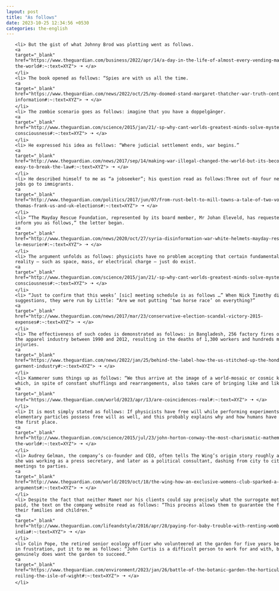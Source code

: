 ```yaml
---
layout: post
title: "As follows"
date: 2023-10-25 12:34:56 +0530
categories: the-english
---
```

<style>
    ol {
        width: 800px;
        margin: 0 auto;
    }
ol li {
    font-size: 18px;
    line-height: 1.5;
    padding-bottom: 8px;
}
</style>
<ol>

    <li> But the gist of what Johnny Brod was plotting went as follows.
    <a 
    target="_blank" 
    href="https://www.theguardian.com/business/2022/apr/14/a-day-in-the-life-of-almost-every-vending-machine-in-the-world#:~:text=XYZ"> 🠢 </a>
    </li>
    <li> The book opened as follows: “Spies are with us all the time.
    <a 
    target="_blank" 
    href="https://www.theguardian.com/news/2022/oct/25/my-doomed-stand-margaret-thatcher-war-truth-central-office-information#:~:text=XYZ"> 🠢 </a>
    </li>
    <li> The zombie scenario goes as follows: imagine that you have a doppelgänger.
    <a 
    target="_blank" 
    href="http://www.theguardian.com/science/2015/jan/21/-sp-why-cant-worlds-greatest-minds-solve-mystery-consciousness#:~:text=XYZ"> 🠢 </a>
    </li>
    <li> He expressed his idea as follows: “Where judicial settlement ends, war begins.”
    <a 
    target="_blank" 
    href="http://www.theguardian.com/news/2017/sep/14/making-war-illegal-changed-the-world-but-its-becoming-too-easy-to-break-the-law#:~:text=XYZ"> 🠢 </a>
    </li>
    <li> He described himself to me as “a jobseeker”; his question read as follows:Three out of four newly created jobs go to immigrants.
    <a 
    target="_blank" 
    href="http://www.theguardian.com/politics/2017/jun/07/from-rust-belt-to-mill-towns-a-tale-of-two-voter-revolts-thomas-frank-us-and-uk-elections#:~:text=XYZ"> 🠢 </a>
    </li>
    <li> “The Mayday Rescue Foundation, represented by its board member, Mr Johan Eleveld, has requested me to inform you as follows,” the letter began.
    <a 
    target="_blank" 
    href="http://www.theguardian.com/news/2020/oct/27/syria-disinformation-war-white-helmets-mayday-rescue-james-le-mesurier#:~:text=XYZ"> 🠢 </a>
    </li>
    <li> The argument unfolds as follows: physicists have no problem accepting that certain fundamental aspects of reality – such as space, mass, or electrical charge – just do exist.
    <a 
    target="_blank" 
    href="http://www.theguardian.com/science/2015/jan/21/-sp-why-cant-worlds-greatest-minds-solve-mystery-consciousness#:~:text=XYZ"> 🠢 </a>
    </li>
    <li> “Just to confirm that this weeks’ [sic] meeting schedule is as follows …” When Nick Timothy did make suggestions, they were run by Little: “Are we not putting ‘two horse race’ on everything?”
    <a 
    target="_blank" 
    href="http://www.theguardian.com/news/2017/mar/23/conservative-election-scandal-victory-2015-expenses#:~:text=XYZ"> 🠢 </a>
    </li>
    <li> The effectiveness of such codes is demonstrated as follows: in Bangladesh, 256 factory fires occurred in the apparel industry between 1990 and 2012, resulting in the deaths of 1,300 workers and hundreds more injuries.
    <a 
    target="_blank" 
    href="https://www.theguardian.com/news/2022/jan/25/behind-the-label-how-the-us-stitched-up-the-honduras-garment-industry#:~:text=XYZ"> 🠢 </a>
    </li>
    <li> Kammerer sums things up as follows: “We thus arrive at the image of a world-mosaic or cosmic kaleidoscope, which, in spite of constant shufflings and rearrangements, also takes care of bringing like and like together.”
    <a 
    target="_blank" 
    href="https://www.theguardian.com/world/2023/apr/13/are-coincidences-real#:~:text=XYZ"> 🠢 </a>
    </li>
    <li> It is most simply stated as follows: If physicists have free will while performing experiments, then elementary particles possess free will as well, and this probably explains why and how humans have free will in the first place.
    <a 
    target="_blank" 
    href="http://www.theguardian.com/science/2015/jul/23/john-horton-conway-the-most-charismatic-mathematician-in-the-world#:~:text=XYZ"> 🠢 </a>
    </li>
    <li> Audrey Gelman, the company’s co-founder and CEO, often tells The Wing’s origin story roughly as follows: she was working as a press secretary, and later as a political consultant, dashing from city to city and from meetings to parties.
    <a 
    target="_blank" 
    href="http://www.theguardian.com/world/2019/oct/18/the-wing-how-an-exclusive-womens-club-sparked-a-thousand-arguments#:~:text=XYZ"> 🠢 </a>
    </li>
    <li> Despite the fact that neither Mamet nor his clients could say precisely what the surrogate mothers were paid, the text on the company website read as follows: “This process allows them to guarantee the future of their families and children.”
    <a 
    target="_blank" 
    href="http://www.theguardian.com/lifeandstyle/2016/apr/28/paying-for-baby-trouble-with-renting-womb-india#:~:text=XYZ"> 🠢 </a>
    </li>
    <li> Colin Pope, the retired senior ecology officer who volunteered at the garden for five years before leaving in frustration, put it to me as follows: “John Curtis is a difficult person to work for and with, but he genuinely does want the garden to succeed.”
    <a 
    target="_blank" 
    href="https://www.theguardian.com/environment/2023/jan/26/battle-of-the-botanic-garden-the-horticulture-war-roiling-the-isle-of-wight#:~:text=XYZ"> 🠢 </a>
    </li>